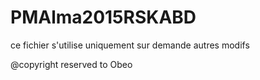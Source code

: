 # PMAlma2015RSKABD
ce fichier s'utilise uniquement sur demande
autres modifs

@copyright reserved to Obeo
